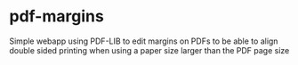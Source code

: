# pdf-margins
Simple webapp using PDF-LIB to edit margins on PDFs to be able to align double sided printing when using a paper size larger than the PDF page size
